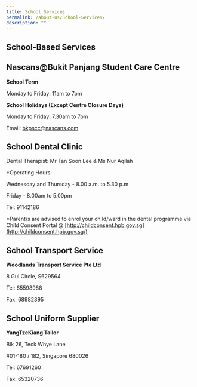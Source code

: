 ```yaml
---
title: School Services
permalink: /about-us/School-Services/
description: ""
---
```

School-Based Services
---------------------

  

Nascans@Bukit Panjang Student Care Centre
-----------------------------------------

**School Term**

Monday to Friday: 11am to 7pm

  

**School Holidays (Except Centre Closure Days)**

Monday to Friday: 7.30am to 7pm

Email: [bkpscc@nascans.com](mailto:bkpscc@nascans.com)

  

School Dental Clinic
--------------------

Dental Therapist: Mr Tan Soon Lee & Ms Nur Aqilah

  

\*Operating Hours:

Wednesday and Thursday - 8.00 a.m. to 5.30 p.m

Friday - 8.00am to 5.00pm

  

Tel: 91142186

  

\*Parent/s are advised to enrol your child/ward in the dental programme via Child Consent Portal @ [http://childconsent.hpb.gov.sg](http://childconsent.hpb.gov.sg/)

  

School Transport Service
------------------------

**Woodlands Transport Service Pte Ltd**

8 Gul Circle, S629564

Tel: 65598988

Fax: 68982395

  

School Uniform Supplier
-----------------------

**YangTzeKiang Tailor**

Blk 26, Teck Whye Lane

#01-180 / 182, Singapore 680026

Tel: 67691260

Fax: 65320736